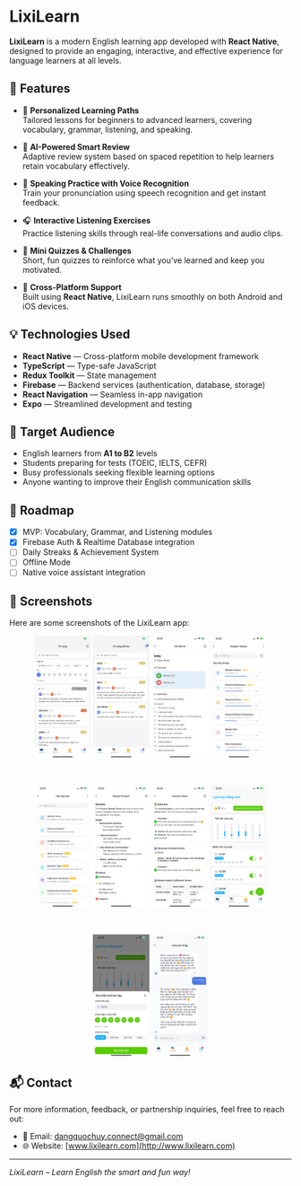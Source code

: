 # LixiLearn

**LixiLearn** is a modern English learning app developed with **React Native**, designed to provide an engaging, interactive, and effective experience for language learners at all levels.

## 🚀 Features

- 🎯 **Personalized Learning Paths**  
  Tailored lessons for beginners to advanced learners, covering vocabulary, grammar, listening, and speaking.

- 🧠 **AI-Powered Smart Review**  
  Adaptive review system based on spaced repetition to help learners retain vocabulary effectively.

- 🎤 **Speaking Practice with Voice Recognition**  
  Train your pronunciation using speech recognition and get instant feedback.

- 🎧 **Interactive Listening Exercises**  
  Practice listening skills through real-life conversations and audio clips.

- 📝 **Mini Quizzes & Challenges**  
  Short, fun quizzes to reinforce what you’ve learned and keep you motivated.

- 📱 **Cross-Platform Support**  
  Built using **React Native**, LixiLearn runs smoothly on both Android and iOS devices.

## 💡 Technologies Used

- **React Native** — Cross-platform mobile development framework
- **TypeScript** — Type-safe JavaScript
- **Redux Toolkit** — State management
- **Firebase** — Backend services (authentication, database, storage)
- **React Navigation** — Seamless in-app navigation
- **Expo** — Streamlined development and testing

## 🎯 Target Audience

- English learners from **A1 to B2** levels
- Students preparing for tests (TOEIC, IELTS, CEFR)
- Busy professionals seeking flexible learning options
- Anyone wanting to improve their English communication skills

## 🧭 Roadmap

- [x] MVP: Vocabulary, Grammar, and Listening modules
- [x] Firebase Auth & Realtime Database integration
- [ ] Daily Streaks & Achievement System
- [ ] Offline Mode
- [ ] Native voice assistant integration

## 📸 Screenshots

Here are some screenshots of the LixiLearn app:

<p align="center">
     <img src="images/1.png" alt="Feature 1" width="20%">
  <img src="images/2.png" alt="Feature 2" width="20%">
  <img src="images/3.png" alt="Feature 3" width="20%">
  <img src="images/4.png" alt="Feature 4" width="20%">
</p>
<br>
<p align="center">
  <img src="images/5.png" alt="Feature 5" width="20%">
  <img src="images/6.png" alt="Feature 6" width="20%">
    <img src="images/7.PNG" alt="Feature 5" width="20%">
  <img src="images/8.PNG" alt="Feature 6" width="20%">
</p>
<br>
<p align="center">
    <img src="images/9.PNG" alt="Feature 5" width="20%">
  <img src="images/10.PNG" alt="Feature 6" width="20%">
</p>

## 📬 Contact

For more information, feedback, or partnership inquiries, feel free to reach out:

- 📧 Email: dangquochuy.connect@gmail.com
- 🌐 Website: [www.lixilearn.com](http://www.lixilearn.com)

---

_LixiLearn – Learn English the smart and fun way!_

